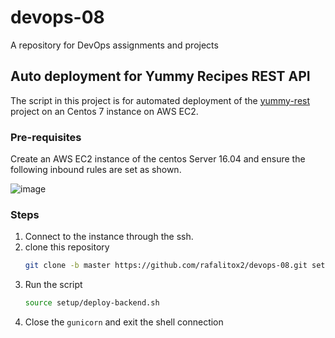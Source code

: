# devops-08
A repository for DevOps assignments and projects

## Auto deployment for Yummy Recipes REST API

The script in this project is for automated deployment of the [yummy-rest](https://github.com/indungu/yummy-rest.git) project on an Centos 7 instance on AWS EC2.


### Pre-requisites
Create an AWS EC2 instance of the centos Server 16.04 and ensure the following inbound rules are set as shown.

![image](https://user-images.githubusercontent.com/30072633/39813336-af65afec-5398-11e8-82ab-c75b8b07e71d.png)

### Steps

1. Connect to the instance through the ssh.
2. clone this repository
    ```bash
    git clone -b master https://github.com/rafalitox2/devops-08.git setup
    ```
3. Run the script
    ```bash
    source setup/deploy-backend.sh
    ```
4. Close the `gunicorn` and exit the shell connection
